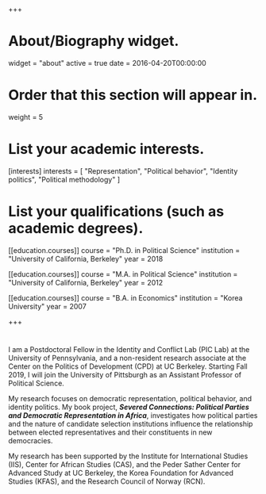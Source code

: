 +++
# About/Biography widget.
widget = "about"
active = true
date = 2016-04-20T00:00:00

# Order that this section will appear in.
weight = 5

# List your academic interests.
[interests]
  interests = [
    "Representation",
    "Political behavior",
    "Identity politics",
    "Political methodology"
  ]

# List your qualifications (such as academic degrees).
[[education.courses]]
  course = "Ph.D. in Political Science"
  institution = "University of California, Berkeley"
  year = 2018

[[education.courses]]
  course = "M.A. in Political Science"
  institution = "University of California, Berkeley"
  year = 2012

[[education.courses]]
  course = "B.A. in Economics"
  institution = "Korea University"
  year = 2007
 
+++

# 

I am a Postdoctoral Fellow in the Identity and Conflict Lab (PIC Lab) at the University of Pennsylvania, and a non-resident research associate at the Center on the Politics of Development (CPD) at UC Berkeley. Starting Fall 2019, I will join the University of Pittsburgh as an Assistant Professor of Political Science.

My research focuses on democratic representation, political behavior, and identity politics. My book project, **_Severed Connections: Political Parties and Democratic Representation in Africa_**, investigates how political parties and the nature of candidate selection institutions influence the relationship between elected representatives and their constituents in new democracies.

​My research has been supported by the Institute for International Studies (IIS), Center for African Studies (CAS), and the Peder Sather Center for Advanced Study at UC Berkeley, the Korea Foundation for Advanced Studies (KFAS), and the Research Council of Norway (RCN). 
 

